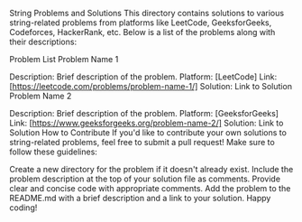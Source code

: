 String Problems and Solutions
This directory contains solutions to various string-related problems from platforms like LeetCode, GeeksforGeeks, Codeforces, HackerRank, etc.
Below is a list of the problems along with their descriptions:

Problem List
Problem Name 1

Description: Brief description of the problem.
Platform: [LeetCode]
Link: [https://leetcode.com/problems/problem-name-1/]
Solution: Link to Solution
Problem Name 2

Description: Brief description of the problem.
Platform: [GeeksforGeeks]
Link: [https://www.geeksforgeeks.org/problem-name-2/]
Solution: Link to Solution
How to Contribute
If you'd like to contribute your own solutions to string-related problems, feel free to submit a pull request! Make sure to follow these guidelines:

Create a new directory for the problem if it doesn't already exist.
Include the problem description at the top of your solution file as comments.
Provide clear and concise code with appropriate comments.
Add the problem to the README.md with a brief description and a link to your solution.
Happy coding!
